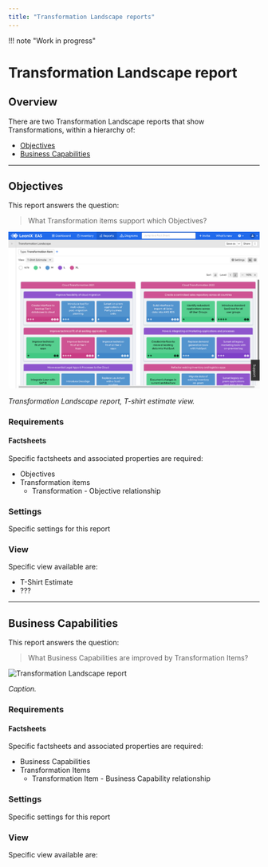 ```yaml
---
title: "Transformation Landscape reports"
---
```


!!! note "Work in progress"

# Transformation Landscape report

## Overview

There are two Transformation Landscape reports that show Transformations, within a hierarchy of:

- [Objectives](#objectives) 
- [Business Capabilities](#business-capabilities) 

--- 

## Objectives

This report answers the question:

>What Transformation items support which Objectives?

![Transformation Landscape report](/assets/images/transformation-landscape-obj.png) 

*Transformation Landscape report, T-shirt estimate view.*

### Requirements

#### Factsheets

Specific factsheets and associated properties are required:

- Objectives
- Transformation items
    - Transformation - Objective relationship
  
<!--    
#### Tags 

Specific tags are required for this report.

#### Other requirements

No other requirements

-->

### Settings

Specific settings for this report 

### View

Specific view available are: 

- T-Shirt Estimate
- ???

--- 

## Business Capabilities

This report answers the question:

>What Business Capabilities are improved by Transformation Items?

![Transformation Landscape report](/assets/images/transformation-landscape-bc.png) 

*Caption.*

### Requirements

#### Factsheets

Specific factsheets and associated properties are required:

- Business Capabilities
- Transformation Items
    - Transformation Item - Business Capability relationship

<!--    
    
#### Tags 

Specific tags are required for this report.

#### Other requirements

No other requirements
--> 

### Settings

Specific settings for this report 

### View

Specific view available are: 
